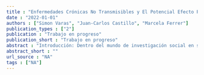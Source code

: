 ```yaml
---
title : "Enfermedades Crónicas No Transmisibles y El Potencial Efecto Protector de La Cohesión Social En Chile."
date : "2022-01-01"
authors : ["Simon Varas", "Juan-Carlos Castillo", "Marcela Ferrer"]
publication_types : ["2"]
publication : "Trabajo en progreso"
publication_short : "Trabajo en progreso"
abstract : "Introducción: Dentro del mundo de investigación social en salud, el estudio de las enfermedades crónicas no transmisibles representa enormes desafíos. Existe un creciente campo de investigación que relaciona los procesos de salud y enfermedad con la cohesión social y el capital social, considerados como  un potencial factor protector de la salud. Material y métodos: Los datos utilizados corresponden a la Encuesta Calidad de Vida y Salud (ENCAVI) 2015 – 2016 (N=6.532). La cohesión social es examinada a partir de tres de sus componentes: satisfacción con los lazos sociales, identificación con el barrio y propensión a la colaboración en el barrio. Las enfermedades consideradas son principalmente Hipertensión y Diabetes. Además se incluyen algunas de las causantes de mayor mortalidad en Chile (Enfermedades cardio y cerebrovasculares, Cáncer, Enfermedades respiratorias crónicas, Enfermedades hepáticas y Enfermedades renales), las cuales fueron agrupadas en una escala. La técnica de análisis empleada es la de regresión logística binaria. Resultados: Los análisis basados en modelos de regresión logística señalan que la satisfacción con los lazos sociales es el principal elemento de la cohesión social consistentemente favorable y potencialmente protector en la presencia de ECNT (Hipertensión 95% IC 0.786-0.940; diabetes 95% IC 0.795-0.969; otras ECNT 95% IC 0.724-0.879). En cambio, los elementos de identificación con el barrio y propensión a la colaboración en el barrio no demuestran un efecto consistente ni significativo. Discusión: La promoción y el fortalecimiento de los lazos sociales podría contribuir a prevenir la presencia de Diabetes, Hipertensión y otras ECNT. Implementar estrategias públicas para el desarrollo de la cohesión social podría contribuir a compensar la insuficiencia de recursos físicos para enfrentar el aumento en la carga de ECNT y combatir las desigualdades en salud."
abstract_short : ""
url_source : "NA"
tags : ["NA"]
---
```


